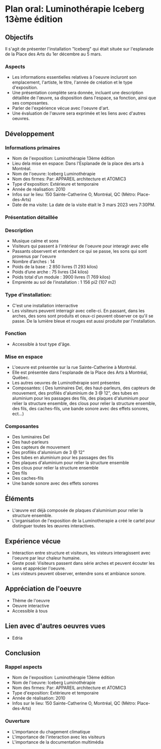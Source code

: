 # Plan oral: Luminothérapie Iceberg 13ème édition

## Objectifs

Il s'agit de présenter l'installation "Iceberg" qui était située sur l'esplanade de la Place des Arts du 1er décembre au 5 mars.

### Aspects

* Les informations essentielles relatives à l'oeuvre incluront son emplacement, l'artiste, le titre, l'année de création et le type d'exposition.
* Une présentation complète sera donnée, incluant une description détaillée de l'œuvre, sa disposition dans l'espace, sa fonction, ainsi que ses composantes.
* Parler de l'expérience vécue avec l'oeuvre d'art.
* Une évaluation de l'œuvre sera exprimée et les liens avec d'autres oeuvres.

## Développement

### Informations primaires

* Nom de l'exposition: Luminothérapie 13ème édition
* Lieu dela mise en espace: Dans l'Esplanade de la place des arts à Montréal.
* Nom de l'oeuvre: Iceberg Luminothérapie
* Nom des firmes: Par: APPAREIL architecture et ATOMIC3
* Type d'exposition: Extérieure et temporaire
* Année de réalisation: 2010
* Infos sur le lieu: 150 Sainte-Catherine O, Montréal, QC (Métro: Place-des-Arts)
* Date de ma visite: La date de la visite était le 3 mars 2023 vers 7:30PM.

### Présentation détaillée

### Description

* Musique calme et sons 
* Visiteurs qui passent à l'intérieur de l'oeuvre pour interagir avec elle
* Passants observent et entendent ce qui se passe, les sons qui sont provenus par l'oeuvre
* Nombre d’arches : 14
* Poids de la base : 2 850 livres (1 293 kilos)
* Poids d’une arche : 75 livres (34 kilos)
* Poids total d’un module : 3900 livres (1 769 kilos)
* Empreinte au sol de l’installation : 1 156 pi2 (107 m2)

### Type d'installation:
* C'est une installation interractive
* Les visiteurs peuvent interragir avec celle-ci. En passant, dans les arches, des sons sont produits et ceux-ci peuvent observer ce qu'il se passe. De la lumière bleue et rouges est aussi produite par l'installation.

### Fonction

* Accessible à tout type d'âge.

### Mise en espace

* L'oeuvre est présentée sur la rue Sainte-Catherine à Montréal. 
* Elle est présentée dans l'esplanade de la Place des Arts à Montréal, Québec.
* Les autres oeuvres de Luminothérapie sont présentes
* Composantes: ( Des luminaires Del, des haut-parleurs, des capteurs de mouvement, des profilés d'aluminium de 3 @ 12", des tubes en aluminium pour les passages des fils, des plaques d'aluminium pour relier la structure ensemble, des clous pour relier la structure ensemble, des fils, des caches-fils, une bande sonore avec des effets sonores, ect...)

### Composantes

* Des luminaires Del
* Des haut-parleurs
* Des capteurs de mouvement
* Des profilés d'aluminium de 3 @ 12"
* Des tubes en aluminium pour les passages des fils
* Des plaques d'aluminium pour relier la structure ensemble
* Des clous pour relier la structure ensemble
* Des fils
* Des caches-fils
* Une bande sonore avec des effets sonores

## Éléments
* L'œuvre est déjà composée de plaques d'aluminium pour relier la structure ensemble. 
* L'organisation de l'exposition de la Luminotherapie a créé le cartel pour distinguer toutes les œuvres interactives.

## Expérience vécue

* Interaction entre structure et visiteurs, les visteurs interagissent avec l'oeuvre par leur chaleur humaine.
* Geste posé: Visiteurs passent dans série arches et peuvent écouter les sons et apprécier l'oeuvre.
* Les visteurs peuvent observer, entendre sons et ambiance sonore.

## Appréciation de l'oeuvre

* Thème de l'oeuvre
* Oeuvre interactive
* Accessible à tous

## Lien avec d'autres oeuvres vues

* Edria

## Conclusion

### Rappel aspects

* Nom de l'exposition: Luminothérapie 13ème édition
* Nom de l'oeuvre: Iceberg Luminothérapie
* Nom des firmes: Par: APPAREIL architecture et ATOMIC3
* Type d'exposition: Extérieure et temporaire
* Année de réalisation: 2010
* Infos sur le lieu: 150 Sainte-Catherine O, Montréal, QC (Métro: Place-des-Arts)

### Ouverture

* L'importance du chagement climatique
* L'importance de l'interaction avec les visiteurs
* L'importance de la documentation multimédia

